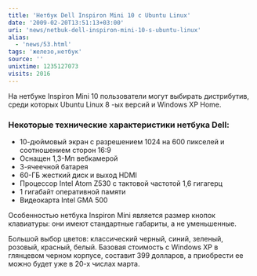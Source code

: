 ```yaml
---
title: 'Нетбук Dell Inspiron Mini 10 с Ubuntu Linux'
date: '2009-02-20T13:51:13+03:00'
uri: 'news/netbuk-dell-inspiron-mini-10-s-ubuntu-linux'
alias: 
  - 'news/53.html'
tags: 'железо,нетбук'
source: ''
unixtime: 1235127073
visits: 2016
---
```

На нетбуке Inspiron Mini 10 пользователи могут выбирать дистрибутив, среди которых Ubuntu Linux 8 -ых версий и Windows XP Home.

### Некоторые технические характеристики нетбука Dell:

*   10-дюймовый экран с разрешением 1024 на 600 пикселей и соотношением сторон 16:9
*   Оснащен 1,3-Мп вебкамерой
*   3-ячеечной батарея
*   60-ГБ жесткий диск и выход HDMI
*   Процессор Intel Atom Z530 с тактовой частотой 1,6 гигагерц
*   1 гигабайт оперативной памяти
*   Видеокарта Intel GMA 500

Особенностью нетбука Inspiron Mini является размер кнопок клавиатуры: они имеют стандартные габариты, а не уменьшенные.

Большой выбор цветов: классический черный, синий, зеленый, розовый, красный, белый. Базовая стоимость с Windows XP в глянцевом черном корпусе, составит  399 долларов, а приобрести ее можно будет уже в 20-х числах марта.
